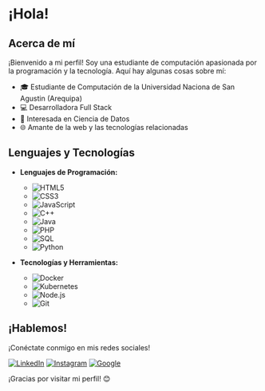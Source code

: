 # ¡Hola!

## Acerca de mí

¡Bienvenido a mi perfil! Soy una estudiante de computación apasionada por la programación y la tecnología. Aquí hay algunas cosas sobre mí:

- 🎓 Estudiante de Computación de la Universidad Naciona de San Agustin (Arequipa)
- 💻 Desarrolladora Full Stack
- 🤔 Interesada en Ciencia de Datos
- 🌐 Amante de la web y las tecnologías relacionadas

## Lenguajes y Tecnologías

- **Lenguajes de Programación:**
  - ![HTML5](https://img.shields.io/badge/-HTML5-E34F26?style=flat&logo=html5&logoColor=white)
  - ![CSS3](https://img.shields.io/badge/-CSS3-1572B6?style=flat&logo=css3&logoColor=white)
  - ![JavaScript](https://img.shields.io/badge/-JavaScript-F7DF1E?style=flat&logo=javascript&logoColor=black)
  - ![C++](https://img.shields.io/badge/-C++-00599C?style=flat&logo=c%2B%2B&logoColor=white)
  - ![Java](https://img.shields.io/badge/-Java-007396?style=flat&logo=java&logoColor=white)
  - ![PHP](https://img.shields.io/badge/-PHP-777BB4?style=flat&logo=php&logoColor=white)
  - ![SQL](https://img.shields.io/badge/-SQL-4479A1?style=flat&logo=postgresql&logoColor=white)
  - ![Python](https://img.shields.io/badge/-Python-3776AB?style=flat&logo=python&logoColor=white)

- **Tecnologías y Herramientas:**
  - ![Docker](https://img.shields.io/badge/-Docker-2496ED?style=flat&logo=docker&logoColor=white)
  - ![Kubernetes](https://img.shields.io/badge/-Kubernetes-326CE5?style=flat&logo=kubernetes&logoColor=white)
  - ![Node.js](https://img.shields.io/badge/-Node.js-339933?style=flat&logo=node.js&logoColor=white)
  - ![Git](https://img.shields.io/badge/-Git-F05032?style=flat&logo=git&logoColor=white)

## ¡Hablemos!

¡Conéctate conmigo en mis redes sociales!

[![LinkedIn](https://img.shields.io/badge/-LinkedIn-0077B5?style=flat&logo=linkedin&logoColor=white)]([https://www.linkedin.com/in/tu_nombre](https://www.linkedin.com/in/solange-aracely-romero-chac%C3%B3n-2ba7a8244/))
[![Instagram](https://img.shields.io/badge/-Instagram-E4405F?style=flat&logo=instagram&logoColor=white)]([https://www.instagram.com/tu_usuario](https://instagram.com/solange_4444?igshid=OGQ5ZDc2ODk2ZA==))
[![Google](https://img.shields.io/badge/-Google-4285F4?style=flat&logo=google&logoColor=white)](mailto:romerosol884@gmail.com)

¡Gracias por visitar mi perfil! 😊

